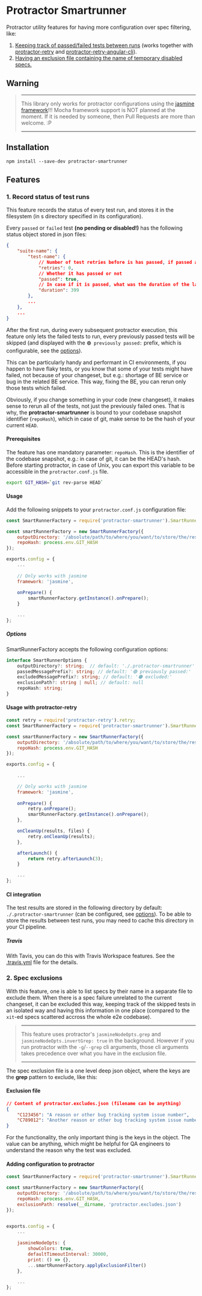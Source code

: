 # Protractor Smartrunner

Protractor utility features for having more configuration over spec filtering, like:
1. [Keeping track of passed/failed tests between runs](#1-record-status-of-test-runs)
(works together with [protractor-retry](https://www.npmjs.com/package/protractor-retry) and [protractor-retry-angular-cli](https://www.npmjs.com/package/protractor-retry-angular-cli)).
2. [Having an exclusion file containing the name of temporary disabled specs.](#2-spec-exclusions)

## Warning

> ___
> This library only works for protractor configurations using the [jasmine framework](#usage)!!!
Mocha framework support is NOT planned at the moment. If it is needed by someone, then Pull Requests are more than welcome. :P 
> ___


## Installation

```
npm install --save-dev protractor-smartrunner
```

## Features 

### 1. Record status of test runs

This feature records the status of every test run, and stores it in the filesystem (in s directory specified in its configuration).

Every `passed` or `failed` test **(no pending or disabled!)** has the following status object stored in json files:
```json
{
    "suite-name": {
        "test-name": {
            // Number of test retries before is has passed, if passed at all
            "retries": 0,
            // Whether it has passed or not
            "passed": true,
            // In case if it is passed, what was the duration of the last (successful) execution
            "duration": 399 
        },
        ...
    },
    ...
}
```
After the first run, during every subsequent protractor execution, this feature only lets the failed tests to run, every previously passed tests will be skipped (and displayed with the `🟢 previously passed:` prefix, which is configurable, see the [options](#options)). 

This can be particularly handy and performant in CI environments, if you happen to have flaky tests, or you know that some of your tests might have failed, not because of your changeset, but e.g.: shortage of BE service or bug in the related BE service. This way, fixing the BE, you can rerun only those tests which failed.

Obviously, if you change something in your code (new changeset), it makes sense to rerun all of the tests, not just the previously failed ones. That is why, the **protractor-smartrunner** is bound to your codebase snapshot identifier (`repoHash`), which in case of git, make sense to be the hash of your current `HEAD`.

#### Prerequisites

The feature has one mandatory parameter: `repoHash`. This is the identifier of the codebase snapshot, e.g.: in case of git, it can be the HEAD's hash.
Before starting protractor, in case of Unix, you can export this variable to be accessible in the `protractor.conf.js` file.

```bash
export GIT_HASH=`git rev-parse HEAD`
```

#### Usage

Add the following snippets to your `protractor.conf.js` configuration file:

```js
const SmartRunnerFactory = require('protractor-smartrunner').SmartRunnerFactory;

const smartRunnerFactory = new SmartRunnerFactory({
    outputDirectory: '/absolute/path/to/where/you/want/to/store/the/results',
    repoHash: process.env.GIT_HASH
});

exports.config = {
    ...
    
    // Only works with jasmine
    framework: 'jasmine',
    
    onPrepare() {
        smartRunnerFactory.getInstance().onPrepare();
    }

    ...
};
```

##### Options

SmartRunnerFactory accepts the following configuration options:

```ts
interface SmartRunnerOptions {
    outputDirectory?: string;  // default: './.protractor-smartrunner'
    passedMessagePrefix?: string; // default: '🟢 previously passed:'
    excludedMessagePrefix?: string; // default: '🟠 excluded:'
    exclusionPath?: string | null; // default: null
    repoHash: string;
}
```

#### Usage with protractor-retry

```js
const retry = require('protractor-retry').retry;
const SmartRunnerFactory = require('protractor-smartrunner').SmartRunnerFactory;

const smartRunnerFactory = new SmartRunnerFactory({
    outputDirectory: '/absolute/path/to/where/you/want/to/store/the/results',
    repoHash: process.env.GIT_HASH
});

exports.config = {
    
    ...

    // Only works with jasmine
    framework: 'jasmine',
    
    onPrepare() {
        retry.onPrepare();
        smartRunnerFactory.getInstance().onPrepare();
    },

    onCleanUp(results, files) {
        retry.onCleanUp(results);
    },

    afterLaunch() {
        return retry.afterLaunch(3);
    }

    ...
};
```

#### CI integration

The test results are stored in the following directory by default: `./.protractor-smartrunner` (can be configured, see [options](#options)). To be able to store the results between test runs, you may need to cache this directory in your CI pipeline.

##### Travis
With Tavis, you can do this with Travis Workspace features. See the [.travis.yml]('https://github.com/popovicsandras/protractor-smartrunner/blob/master/.travis.yml') file for the details.

### 2. Spec exclusions

With this feature, one is able to list specs by their name in a separate file to exclude them. When there is a spec failure unrelated to the current changeset, it can be excluded this way, keeping track of the skipped tests in an isolated way and having this information in one place (compared to the `xit`-ed specs scattered accross the whole e2e codebase).

> ___
> This feature uses protractor's `jasmineNodeOpts.grep` and `jasmineNodeOpts.invertGrep: true` in the background. However if you run protractor with the `-g`/`--grep` cli arguments, those cli arguments takes precedence over what you have in the exclusion file.
> ___

The spec exclusion file is a one level deep json object, where the keys are the **grep** pattern to exclude, like this:

#### Exclusion file

```json
// Content of protractor.excludes.json (filename can be anything)
{
    "C123456": "A reason or other bug tracking system issue number",
    "C789012": "Another reason or other bug tracking system issue number"
}
```

For the functionality, the only important thing is the keys in the object. The value can be anything, which might be helpful for QA engineers to understand the reason why the test was excluded.

#### Adding configuration to protractor

```js
const SmartRunnerFactory = require('protractor-smartrunner').SmartRunnerFactory;

const smartRunnerFactory = new SmartRunnerFactory({
    outputDirectory: '/absolute/path/to/where/you/want/to/store/the/results',
    repoHash: process.env.GIT_HASH,
    exclusionPath: resolve(__dirname, 'protractor.excludes.json')
});


exports.config = {
    ...
    
    jasmineNodeOpts: {
        showColors: true,
        defaultTimeoutInterval: 30000,
        print: () => {},
        ...smartRunnerFactory.applyExclusionFilter()
    },

    ...
};
